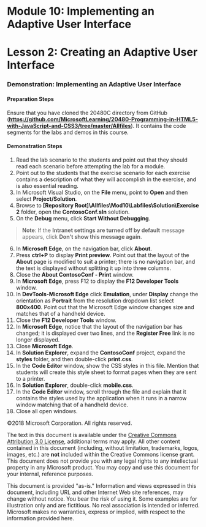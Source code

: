 # Module 10: Implementing an Adaptive User Interface

# Lesson 2: Creating an Adaptive User Interface

### Demonstration: Implementing an Adaptive User Interface

#### Preparation Steps

Ensure that you have cloned the 20480C directory from GitHub (**https://github.com/MicrosoftLearning/20480-Programming-in-HTML5-with-JavaScript-and-CSS3/tree/master/Allfiles**). It contains the code segments for the labs and demos in this course.

#### Demonstration Steps

1.	Read the lab scenario to the students and point out that they should read each scenario before attempting the lab for a module.
2.	Point out to the students that the exercise scenario for each exercise contains a description of what they will accomplish in the exercise, and is also essential reading.
3.  In Microsoft Visual Studio, on the **File** menu, point to **Open** and then select **Project/Solution**.
4.	Browse to **[Repository Root]\Allfiles\Mod10\Labfiles\Solution\Exercise 2** folder, open the **ContosoConf.sln** solution.
5.	On the **Debug** menu, click **Start Without Debugging**.

>**Note**: If the **Intranet settings are turned off by default** message appears, click **Don’t show this message again**.

6.	In **Microsoft Edge**, on the navigation bar, click **About**.
7.	Press **ctrl+P** to display **Print preview**. Point out that the layout of the **About** page is modified to suit a printer; there is no navigation bar, and the text is displayed without splitting it up into three columns.
8.  Close the **About ContosoConf - Print** window.
9.	In **Microsoft Edge**, press F12 to display the **F12 Developer Tools** window.
10. In **DevTools-Microsoft Edge** click **Emulation**, under **Display** change the orientation as **Portrait** from the resolution dropdown list select **800x400**. Point out that the Microsoft Edge window changes size and matches that of a handheld device.
11.	Close the **F12 Developer Tools** window.
12.	In **Microsoft Edge**, notice that the layout of the navigation bar has changed; it is displayed over two lines, and the **Register Free** link is no longer displayed.
13.	Close **Microsoft Edge**.
14.	In **Solution Explorer**, expand the **ContosoConf** project, expand the **styles** folder, and then double-click **print.css**.
15.	In the **Code Editor** window, show the CSS styles in this file. Mention that students will create this style sheet to format pages when they are sent to a printer.
16.	In **Solution Explorer**, double-click **mobile.css**.
17.	In the **Code Editor** window, scroll through the file and explain that it contains the styles used by the application when it runs in a narrow window matching that of a handheld device.
18. Close all open windows.

©2018 Microsoft Corporation. All rights reserved.

The text in this document is available under the  [Creative Commons Attribution 3.0 License](https://creativecommons.org/licenses/by/3.0/legalcode), additional terms may apply. All other content contained in this document (including, without limitation, trademarks, logos, images, etc.) are  **not**  included within the Creative Commons license grant. This document does not provide you with any legal rights to any intellectual property in any Microsoft product. You may copy and use this document for your internal, reference purposes.

This document is provided &quot;as-is.&quot; Information and views expressed in this document, including URL and other Internet Web site references, may change without notice. You bear the risk of using it. Some examples are for illustration only and are fictitious. No real association is intended or inferred. Microsoft makes no warranties, express or implied, with respect to the information provided here.
